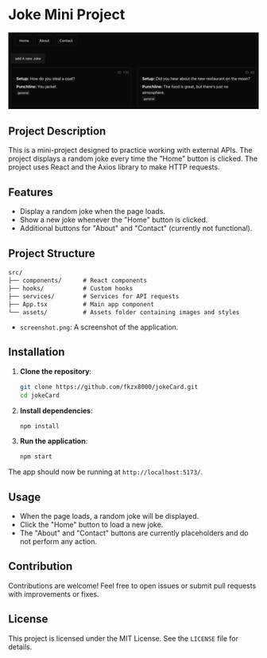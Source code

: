# Joke Mini Project

![Screenshot](./jokeCard/src/assets/screenshot.png)

## Project Description

This is a mini-project designed to practice working with external APIs. 
The project displays a random joke every time the "Home" button is clicked. 
The project uses React and the Axios library to make HTTP requests.

## Features

- Display a random joke when the page loads.
- Show a new joke whenever the "Home" button is clicked.
- Additional buttons for "About" and "Contact" (currently not functional).

## Project Structure

```
src/
├── components/      # React components
├── hooks/           # Custom hooks
├── services/        # Services for API requests
├── App.tsx          # Main app component
└── assets/          # Assets folder containing images and styles
```

- `screenshot.png`: A screenshot of the application.

## Installation

1. **Clone the repository**:

    ```bash
    git clone https://github.com/fkzx8000/jokeCard.git
    cd jokeCard
    ```

2. **Install dependencies**:

    ```bash
    npm install
    ```

3. **Run the application**:

    ```bash
    npm start
    ```

The app should now be running at `http://localhost:5173/`.

## Usage

- When the page loads, a random joke will be displayed.
- Click the "Home" button to load a new joke.
- The "About" and "Contact" buttons are currently placeholders and do not perform any action.

## Contribution

Contributions are welcome! Feel free to open issues or submit pull requests with improvements or fixes.

## License

This project is licensed under the MIT License. See the `LICENSE` file for details.
